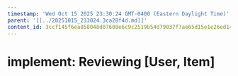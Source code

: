 ```yaml
---
timestamp: 'Wed Oct 15 2025 23:30:24 GMT-0400 (Eastern Daylight Time)'
parent: '[[../20251015_233024.3ca28f4d.md]]'
content_id: 3ccf145f6ea858048d07608e6c9c2519b54d79037f7ae65d15e1e26ed14ffafe
---
```


# implement: Reviewing \[User, Item]
